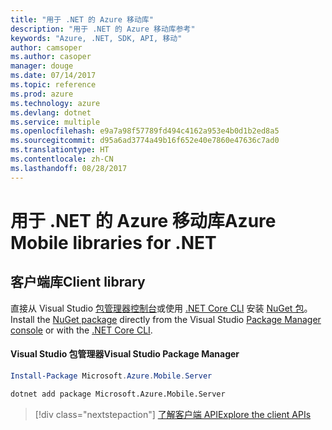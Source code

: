 ```yaml
---
title: "用于 .NET 的 Azure 移动库"
description: "用于 .NET 的 Azure 移动库参考"
keywords: "Azure, .NET, SDK, API, 移动"
author: camsoper
ms.author: casoper
manager: douge
ms.date: 07/14/2017
ms.topic: reference
ms.prod: azure
ms.technology: azure
ms.devlang: dotnet
ms.service: multiple
ms.openlocfilehash: e9a7a98f57789fd494c4162a953e4b0d1b2ed8a5
ms.sourcegitcommit: d95a6ad3774a49b16f652e40e7860e47636c7ad0
ms.translationtype: HT
ms.contentlocale: zh-CN
ms.lasthandoff: 08/28/2017
---
```

# <a name="azure-mobile-libraries-for-net"></a><span data-ttu-id="8d4d4-104">用于 .NET 的 Azure 移动库</span><span class="sxs-lookup"><span data-stu-id="8d4d4-104">Azure Mobile libraries for .NET</span></span>

## <a name="client-library"></a><span data-ttu-id="8d4d4-105">客户端库</span><span class="sxs-lookup"><span data-stu-id="8d4d4-105">Client library</span></span>

<span data-ttu-id="8d4d4-106">直接从 Visual Studio [包管理器控制台][PackageManager]或使用 [.NET Core CLI][DotNetCLI] 安装 [NuGet 包](https://www.nuget.org/packages/Microsoft.Azure.Mobile.Server)。</span><span class="sxs-lookup"><span data-stu-id="8d4d4-106">Install the [NuGet package](https://www.nuget.org/packages/Microsoft.Azure.Mobile.Server) directly from the Visual Studio [Package Manager console][PackageManager] or with the [.NET Core CLI][DotNetCLI].</span></span>

#### <a name="visual-studio-package-manager"></a><span data-ttu-id="8d4d4-107">Visual Studio 包管理器</span><span class="sxs-lookup"><span data-stu-id="8d4d4-107">Visual Studio Package Manager</span></span>

```powershell
Install-Package Microsoft.Azure.Mobile.Server
```

```bash
dotnet add package Microsoft.Azure.Mobile.Server
```

> [!div class="nextstepaction"]
> [<span data-ttu-id="8d4d4-108">了解客户端 API</span><span class="sxs-lookup"><span data-stu-id="8d4d4-108">Explore the client APIs</span></span>](/dotnet/api/overview/azure/mobileapps/client)




[PackageManager]: https://docs.microsoft.com/nuget/tools/package-manager-console
[DotNetCLI]: https://docs.microsoft.com/en-us/dotnet/core/tools/dotnet-add-package
